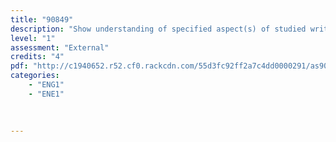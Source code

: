 ```yaml
---
title: "90849"
description: "Show understanding of specified aspect(s) of studied written text(s), using supporting evidence"
level: "1"
assessment: "External"
credits: "4"
pdf: "http://c1940652.r52.cf0.rackcdn.com/55d3fc92ff2a7c4dd0000291/as90849.pdf"
categories:
    - "ENG1"
    - "ENE1"
    
    
    
---
```

